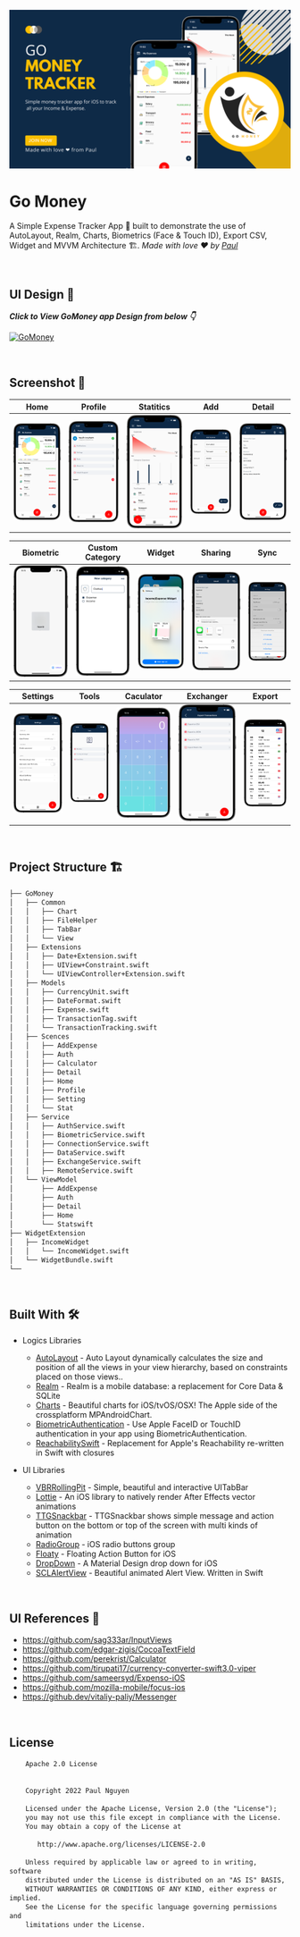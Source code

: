 ![GitHub Cards Preview](Docs/cover.png)

# Go Money
A Simple Expense Tracker App 📱 built to demonstrate the use of AutoLayout, Realm, Charts, Biometrics (Face & Touch ID), Export CSV, Widget and MVVM Architecture 🏗. *Made with love ❤️ by [Paul](https://github.com/paul-nguyen-goldenowl)*

<br />

## UI Design 🎨


***Click to View GoMoney app Design from below 👇***

[![GoMoney](https://img.shields.io/badge/GoMoney-FIGMA-black.svg?style=for-the-badge&logo=figma)](https://www.behance.net/gallery/150426215/My-Expense-Mobile-App-Case-Study)

<br />

## Screenshot 📸

| Home                                  | Profile                                  | Statitics                             | Add                                  | Detail                                  |
| ------------------------------------- | ---------------------------------------- | ------------------------------------- | ------------------------------------ | --------------------------------------- |
| ![](Docs/Screenshots/home_framed.png) | ![](Docs/Screenshots/profile_framed.png) | ![](Docs/Screenshots/stat_framed.png) | ![](Docs/Screenshots/add_framed.png) | ![](Docs/Screenshots/detail_framed.png) |

| Biometric                                  | Custom Category                                  | Widget                                  | Sharing                                  | Sync                                  |
| ------------------------------------------ | ------------------------------------------------ | --------------------------------------- | ---------------------------------------- | ------------------------------------- |
| ![](Docs/Screenshots/biometric_framed.png) | ![](Docs/Screenshots/custom_category_framed.png) | ![](Docs/Screenshots/widget_framed.png) | ![](Docs/Screenshots/sharing_framed.png) | ![](Docs/Screenshots/sync_framed.png) |

| Settings                                 | Tools                                  | Caculator                                   | Exchanger                               | Export                                     |
| ---------------------------------------- | -------------------------------------- | ------------------------------------------- | --------------------------------------- | ------------------------------------------ |
| ![](Docs/Screenshots/setting_framed.png) | ![](Docs/Screenshots/tools_framed.png) | ![](Docs/Screenshots/calculator_framed.png) | ![](Docs/Screenshots/export_framed.png) | ![](Docs/Screenshots/exchanger_framed.png) |




<br />

## Project Structure 🏗

    ├── GoMoney
    │   ├── Common
    │   │   ├── Chart
    │   │   ├── FileHelper
    │   │   ├── TabBar
    │   │   └── View
    │   ├── Extensions
    │   │   ├── Date+Extension.swift
    │   │   ├── UIView+Constraint.swift
    │   │   └── UIViewController+Extension.swift
    │   ├── Models
    │   │   ├── CurrencyUnit.swift
    │   │   ├── DateFormat.swift
    │   │   ├── Expense.swift
    │   │   ├── TransactionTag.swift
    │   │   └── TransactionTracking.swift
    │   ├── Scences
    │   │   ├── AddExpense
    │   │   ├── Auth
    │   │   ├── Calculator
    │   │   ├── Detail
    │   │   ├── Home
    │   │   ├── Profile
    │   │   ├── Setting
    │   │   └── Stat
    │   ├── Service
    │   │   ├── AuthService.swift
    │   │   ├── BiometricService.swift
    │   │   ├── ConnectionService.swift
    │   │   ├── DataService.swift
    │   │   ├── ExchangeService.swift
    │   │   ├── RemoteService.swift
    │   └── ViewModel
    │       ├── AddExpense
    │       ├── Auth
    │       ├── Detail
    │       ├── Home
    │       └── Statswift
    ├── WidgetExtension
    │   ├── IncomeWidget
    │   │   └── IncomeWidget.swift
    │   └── WidgetBundle.swift
    └── 

<br />

## Built With 🛠
- Logics Libraries
  - [AutoLayout](https://developer.apple.com/library/archive/documentation/UserExperience/Conceptual/AutolayoutPG/index.html) - Auto Layout dynamically calculates the size and position of all the views in your view hierarchy, based on constraints placed on those views..
  - [Realm](https://github.com/realm/realm-swift) - Realm is a mobile database: a replacement for Core Data & SQLite 
  - [Charts](https://github.com/realm/realm-swift) - Beautiful charts for iOS/tvOS/OSX! The Apple side of the crossplatform MPAndroidChart.  
  - [BiometricAuthentication](https://github.com/rushisangani/BiometricAuthentication) - Use Apple FaceID or TouchID authentication in your app using BiometricAuthentication.
  - [ReachabilitySwift](https://github.com/ashleymills/Reachability.swift) - Replacement for Apple's Reachability re-written in Swift with closures

- UI Libraries
  - [VBRRollingPit](https://github.com/v-braun/VBRRollingPit) - Simple, beautiful and interactive UITabBar 
  - [Lottie](https://github.com/airbnb/lottie-ios) - An iOS library to natively render After Effects vector animations
  - [TTGSnackbar](https://github.com/zekunyan/TTGSnackbar) - TTGSnackbar shows simple message and action button on the bottom or top of the screen with multi kinds of animation
  - [RadioGroup](https://github.com/yonat/RadioGroup)  - iOS radio buttons group
  - [Floaty](https://github.com/kciter/Floaty/) - Floating Action Button for iOS  
  - [DropDown](https://github.com/AssistoLab/DropDown) - A Material Design drop down for iOS 
  - [SCLAlertView](https://github.dev/vikmeup/SCLAlertView-Swift) - Beautiful animated Alert View. Written in Swift 

<br />

## UI References 👀
- https://github.com/sag333ar/InputViews
- https://github.com/edgar-zigis/CocoaTextField
- https://github.com/perekrist/Calculator
- https://github.com/tirupati17/currency-converter-swift3.0-viper
- https://github.com/sameersyd/Expenso-iOS
- https://github.com/mozilla-mobile/focus-ios
- https://github.dev/vitaliy-paliy/Messenger

<br />

## License

```
    Apache 2.0 License


    Copyright 2022 Paul Nguyen

    Licensed under the Apache License, Version 2.0 (the "License");
    you may not use this file except in compliance with the License.
    You may obtain a copy of the License at

       http://www.apache.org/licenses/LICENSE-2.0

    Unless required by applicable law or agreed to in writing, software
    distributed under the License is distributed on an "AS IS" BASIS,
    WITHOUT WARRANTIES OR CONDITIONS OF ANY KIND, either express or implied.
    See the License for the specific language governing permissions and
    limitations under the License.
```